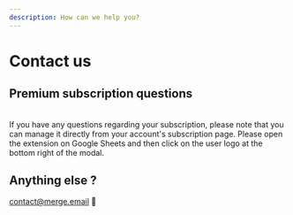 ```yaml
---
description: How can we help you?
---
```


# Contact us

## Premium subscription questions

\
If you have any questions regarding your subscription, please note that you can manage it directly from your account's subscription page. Please open the extension on Google Sheets and then click on the user logo at the bottom right of the modal.

## Anything else ?&#x20;

[contact@merge.email](mailto:contact@merge.email) :wave:



